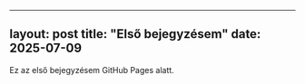 
---
layout: post
title: "Első bejegyzésem"
date: 2025-07-09
---
Ez az első bejegyzésem GitHub Pages alatt.
